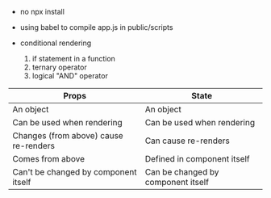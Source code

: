 - no npx install

- using babel to compile app.js in public/scripts

- conditional rendering
  1. if statement in a function
  2. ternary operator
  3. logical "AND" operator

| Props                                 | State                              |
| ------------------------------------- | ---------------------------------- |
| An object                             | An object                          |
| Can be used when rendering            | Can be used when rendering         |
| Changes (from above) cause re-renders | Can cause re-renders               |
| Comes from above                      | Defined in component itself        |
| Can't be changed by component itself  | Can be changed by component itself |
